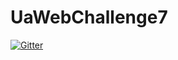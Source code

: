 # UaWebChallenge7

[![Gitter](https://badges.gitter.im/Join%20Chat.svg)](https://gitter.im/romabelka/UaWebChallenge7?utm_source=badge&utm_medium=badge&utm_campaign=pr-badge&utm_content=badge)